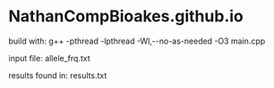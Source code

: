 # NathanCompBioakes.github.io

build with:
g++ -pthread -lpthread -Wl,--no-as-needed -O3 main.cpp


input file: allele_frq.txt

results found in: results.txt
